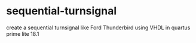 # sequential-turnsignal
create a sequential turnsignal like Ford Thunderbird using VHDL in quartus prime lite 18.1
